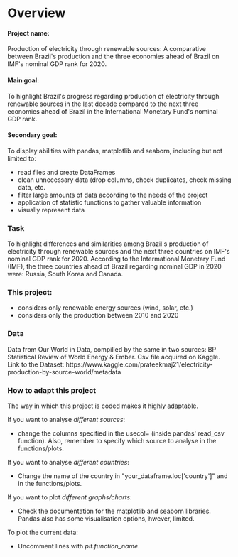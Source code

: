 <h1>Overview</h1>

<h4>Project name:</h4>

Production of electricity through renewable sources: A comparative between Brazil's production and the three economies ahead of Brazil on IMF's nominal GDP rank for 2020.

<h4>Main goal:</h4>
To highlight Brazil's progress regarding production of electricity through renewable sources in the last decade compared to the next three economies ahead of Brazil in the International Monetary Fund's nominal GDP rank.

<h4>Secondary goal:</h4>
To display abilities with pandas, matplotlib and seaborn, including but not limited to:

* read files and create DataFrames
* clean unnecessary data (drop columns, check duplicates, check missing data, etc.
* filter large amounts of data according to the needs of the project
* application of statistic functions to gather valuable information
* visually represent data


<h3>Task</h3>

To highlight differences and similarities among Brazil's production of electricity through renewable sources and the next three countries on IMF's nominal GDP rank for 2020. According to the Intermational Monetary Fund (IMF), the three countries ahead of Brazil regarding nominal GDP in 2020 were: Russia, South Korea and Canada.

<h3>This project:</h3>

* considers only renewable energy sources (wind, solar, etc.)
* considers only the production between 2010 and 2020

<h3>Data</h3>
Data from Our World in Data, compilled by the same in two sources: BP Statistical Review of World Energy & Ember. Csv file acquired on Kaggle. Link to the Dataset:
https://www.kaggle.com/prateekmaj21/electricity-production-by-source-world/metadata

<h3>How to adapt this project</h3>

The way in which this project is coded makes it highly adaptable.

If you want to analyse <i>different sources</i>:
* change the columns specified in the usecol= (inside pandas' read_csv function). Also, remember to specify which source to analyse in the functions/plots.

If you want to analyse <i>different countries</i>:
* Change the name of the country in "your_dataframe.loc['country']" and in the functions/plots.

If you want to plot <i>different graphs/charts</i>:
* Check the documentation for the matplotlib and seaborn libraries. Pandas also has some visualisation options, hwever, limited.

To plot the current data:
* Uncomment lines with <i>plt.function_name</i>.
